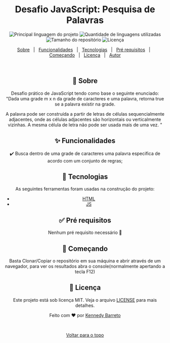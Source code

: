<div align="center" id="top"> 


<h1 align="center">Desafio JavaScript: Pesquisa de Palavras
 </h1>

<p align="center">
  <img alt="Principal linguagem do projeto" src="https://img.shields.io/github/languages/top/KennedyBarreto/teste-grupo-dpg?color=af0fff">

  <img alt="Quantidade de linguagens utilizadas" src="https://img.shields.io/github/languages/count/KennedyBarreto/teste-grupo-dpg?color=af0fff">

  <img alt="Tamanho do repositório" src="https://img.shields.io/github/repo-size/KennedyBarreto/teste-grupo-dpg?color=af0fff">

  <img alt="Licença" src="https://img.shields.io/github/license/KennedyBarreto/teste-grupo-dpg?color=af0fff">


</p>



<p align="center">
  <a href="#dart-sobre">Sobre</a> &#xa0; | &#xa0; 
  <a href="#sparkles-funcionalidades">Funcionalidades</a> &#xa0; | &#xa0;
  <a href="#rocket-tecnologias">Tecnologias</a> &#xa0; | &#xa0;
  <a href="#white_check_mark-pré-requisitos">Pré requisitos</a> &#xa0; | &#xa0;
  <a href="#checkered_flag-começando">Começando</a> &#xa0; | &#xa0;
  <a href="#memo-licença">Licença</a> &#xa0; | &#xa0;
  <a href="https://github.com/KennedyBarreto" target="_blank">Autor</a>
</p>

<br>

## :dart: Sobre ##

 Desafio prático de JavaScript tendo como base o seguinte enunciado: "Dada uma grade m x n da grade de caracteres e uma palavra, retorna true se a palavra existir na grade.

A palavra pode ser construída a partir de letras de células sequencialmente adjacentes, onde as células adjacentes são horizontais ou verticalmente vizinhas. A mesma célula de letra não pode ser usada mais de uma vez.
"

## :sparkles: Funcionalidades ##

:heavy_check_mark: Busca dentro de uma grade de caracteres uma palavra especifica de acordo com um conjunto de regras;



## :rocket: Tecnologias ##

As seguintes ferramentas foram usadas na construção do projeto:

- [HTML](https://developer.mozilla.org/pt-BR/docs/Web/HTML)
- [JS](https://developer.mozilla.org/pt-BR/docs/Web/JavaScript)


## :white_check_mark: Pré requisitos ##

Nenhum pré requisito necessário :checkered_flag:

## :checkered_flag: Começando ##

Basta Clonar/Copiar o repositório em sua máquina e abrir através de um navegador, para ver os resultados abra o console(normalmente apertando a tecla F12)

## :memo: Licença ##

Este projeto está sob licença MIT. Veja o arquivo [LICENSE](LICENSE.md) para mais detalhes.


Feito com :heart: por <a href="https://github.com/KennedyBarreto" target="_blank">Kennedy Barreto</a>

&#xa0;

<a href="#top">Voltar para o topo</a>
